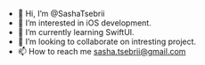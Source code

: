 - 👋 Hi, I’m @SashaTsebrii
- 👀 I’m interested in iOS development.
- 🌱 I’m currently learning SwiftUI.
- 💞️ I’m looking to collaborate on intresting project.
- 📫 How to reach me sasha.tsebrii@gmail.com

<!---
SashaTsebrii/SashaTsebrii is a ✨ special ✨ repository because its `README.md` (this file) appears on your GitHub profile.
You can click the Preview link to take a look at your changes.
--->
